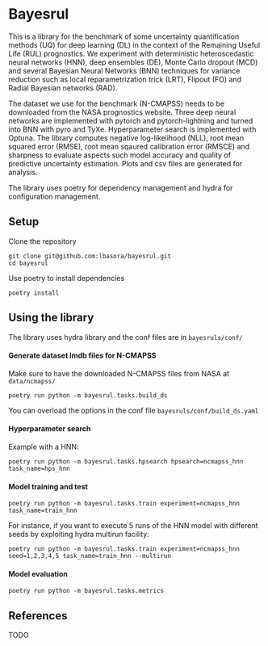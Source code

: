 # Bayesrul

This is a library for the benchmark of some uncertainty quantification methods (UQ) for deep learning (DL) in the context of the Remaining Useful Life (RUL) prognostics. We experiment with deterministic heteroscedastic neural networks (HNN), deep ensembles (DE), Monte Carlo dropout (MCD) and several Bayesian Neural Networks (BNN) techniques for variance reduction such as local reparametrization trick (LRT), Flipout (FO) and Radial Bayesian networks (RAD).

The dataset we use for the benchmark (N-CMAPSS) needs to be downloaded from the NASA prognostics website. Three deep neural networks are implemented with pytorch and pytorch-lightning and turned into BNN with pyro and TyXe. Hyperparameter search is implemented with Optuna. The library computes negative log-likelihood (NLL), root mean squared error (RMSE), root mean sqaured calibration error (RMSCE) and sharpness to evaluate aspects such model accuracy and quality of predictive uncertainty estimation. Plots and csv files are generated for analysis.

The library uses poetry for dependency management and hydra for configuration management. 
## Setup 

Clone the repository
```
git clone git@github.com:lbasora/bayesrul.git
cd bayesrul
```

Use poetry to install dependencies
```
poetry install
```
## Using the library
The library uses hydra library and the conf files are in `bayesruls/conf/`
#### Generate dataset lmdb files for N-CMAPSS
Make sure to have the downloaded N-CMAPSS files from NASA at `data/ncmapss/`
```
poetry run python -m bayesrul.tasks.build_ds
```
You can overload the options in the conf file  `bayesruls/conf/build_ds.yaml`

#### Hyperparameter search
Example with a HNN:
```
poetry run python -m bayesrul.tasks.hpsearch hpsearch=ncmapss_hnn task_name=hps_hnn
```

#### Model training and test

```
poetry run python -m bayesrul.tasks.train experiment=ncmapss_hnn task_name=train_hnn
```

For instance, if you want to execute 5 runs of the HNN model with different seeds by exploiting hydra multirun facility:

```
poetry run python -m bayesrul.tasks.train experiment=ncmapss_hnn seed=1,2,3,4,5 task_name=train_hnn --multirun
```

#### Model evaluation
```
poetry run python -m bayesrul.tasks.metrics
```

## References
TODO

